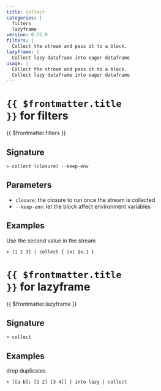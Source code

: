 ```yaml
---
title: collect
categories: |
  filters
  lazyframe
version: 0.75.0
filters: |
  Collect the stream and pass it to a block.
lazyframe: |
  Collect lazy dataframe into eager dataframe
usage: |
  Collect the stream and pass it to a block.
  Collect lazy dataframe into eager dataframe
---
```


# <code>{{ $frontmatter.title }}</code> for filters

<div class='command-title'>{{ $frontmatter.filters }}</div>

## Signature

```> collect (closure) --keep-env```

## Parameters

 -  `closure`: the closure to run once the stream is collected
 -  `--keep-env`: let the block affect environment variables

## Examples

Use the second value in the stream
```shell
> [1 2 3] | collect { |x| $x.1 }
```

# <code>{{ $frontmatter.title }}</code> for lazyframe

<div class='command-title'>{{ $frontmatter.lazyframe }}</div>

## Signature

```> collect ```

## Examples

drop duplicates
```shell
> [[a b]; [1 2] [3 4]] | into lazy | collect
```
